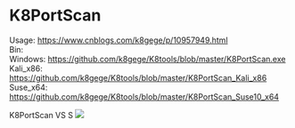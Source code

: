# K8PortScan

Usage: https://www.cnblogs.com/k8gege/p/10957949.html<br>
Bin:<br>
Windows:  https://github.com/k8gege/K8tools/blob/master/K8PortScan.exe<br>
Kali_x86: https://github.com/k8gege/K8tools/blob/master/K8PortScan_Kali_x86<br>
Suse_x64: https://github.com/k8gege/K8tools/blob/master/K8PortScan_Suse10_x64<br>

K8PortScan VS S
<img src="https://raw.githubusercontent.com/k8gege/K8PortScan/master/Banner.gif"></img>
